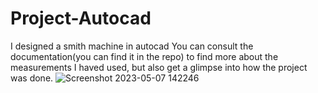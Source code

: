 # Project-Autocad
I designed a smith machine in autocad
You can consult the documentation(you can find it in the repo) to find more about the measurements I haved used, but also get a glimpse
into how the project was done.
![Screenshot 2023-05-07 142246](https://github.com/DanielPopa03/Project-Autocad/assets/134925940/63d147da-dc61-4f65-96a4-4a489229777e)
